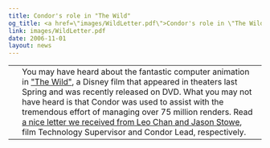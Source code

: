 ```yaml
---
title: Condor's role in "The Wild"
og_title: <a href=\"images/WildLetter.pdf\">Condor's role in \"The Wild\"</a>
link: images/WildLetter.pdf
date: 2006-11-01
layout: news
---
```


<table><tr valign="top"><td><img src="images/wild.jpg" align="left" alt=""></td><td>You may have heard about the fantastic computer animation in <a href="http://disney.go.com/disneypictures/thewild/">"The Wild"</a>, a Disney film that appeared in theaters last Spring and was recently released on DVD.  What you may not have heard is that Condor was used to assist with the tremendous effort of managing over 75 million renders.  Read <a href="images/WildLetter.pdf">a nice letter we received from Leo Chan and Jason Stowe</a>, film Technology Supervisor and Condor Lead, respectively. </td></tr></table> 

